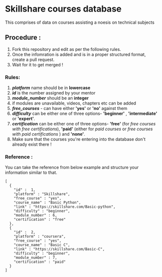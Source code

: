 # Skillshare courses database
This comprises of data on courses assisting a noesis on technical subjects

## Procedure :
1. Fork this repository and edit as per the following rules.
2. Once the infomration is added and is in a proper structured format, create a pull request.
3. Wait for it to get merged !

### Rules:
1. ***platform*** name should be in **lowercase**
2. ***id*** is the number assigned by your mentor
3. ***module_number*** should be an **integer**
4. if modules are unavailable, videos, chapters etc can be added
5. ***free_courses*** - can have either **'yes'** or **'no'** against them
6. ***difficulty*** can be either one of three options- **'beginner'** , **'intermediate'** or **'expert'**.
7. ***certification*** can be either one of three options- **'free'** (for *free courses with free certifications*), **'paid'** (either for *paid courses* or *free courses with paid certifications* ) and **'none'**.
8. Make sure that the courses you're entering into the database don't already exist there !

### Reference :
You can take the reference from below example and structure your information similar to that.

   
  ```
  [
    {
      "id" :  1,
      "platform" : "Skillshare",
      "free_course" : "yes",
      "course_name" : "Basic Python",
      "link" : "https://skillshare.com/Basic-python",
      "difficulty" : "beginner",
      "module_number" : 6,
      "certification" : "free"
    },
    {
      "id" :  2,
      "platform" : "coursera",
      "free_course" : "yes",
      "course_name" : "Basic C",
      "link" : "https://skillshare.com/Basic-C",
      "difficulty" : "beginner",
      "module_number" : 7,
      "certification" : "paid"
    }
  ]
